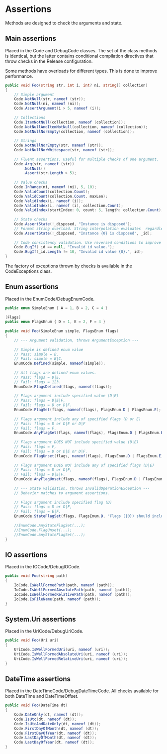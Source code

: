 ﻿# Assertions

Methods are designed to check the arguments and state. 

## Main assertions

Placed in the Code and DebugCode classes. The set of the class methods is identical, but the latter contains
conditional compilation directives that throw checks in the Release configuration.

Some methods have overloads for different types. This is done to improve performance.

```C#
public void Foo(string str, int i, int? ni, string[] collection)
{
    // Simple argument
    Code.NotNull(str, nameof (str));
    Code.NotNull(ni, nameof (ni));
    Code.AssertArgument(i > 5, nameof (i));
 
    // Collections
    Code.ItemNotNull(collection, nameof (collection));
    Code.NotNullAndItemNotNull(collection, nameof (collection));
    Code.NotNullNorEmpty(collection, nameof (collection));
 
    // Strings
    Code.NotNullNorEmpty(str, nameof (str));
    Code.NotNullNorWhitespace(str, nameof (str));
 
    // Fluent assertions. Useful for multiple checks of one argument.
    Code.Arg(str, nameof (str))
        .NotNull()
        .Assert(str.Length > 5);
 
    // Value checks
    Code.InRange(ni, nameof (ni), 5, 10);
    Code.ValidCount(collection.Count);
    Code.ValidCount(collection.Count, maxLen);
    Code.ValidIndex(i, nameof (i));
    Code.ValidIndex(i, nameof (i), collection.Count);
    Code.ValidIndex(startIndex: 0, count: 5, length: collection.Count);
 
    // State checks
    Code.AssertState(!_disposed, "Instance is disposed");
    // Format string overload. String interpolation evaluates  regardless of the condition, which degraded performance on the main execution path.
    Code.AssertState(!_disposed, "Instance {0} is disposed", _id);
 
    // Code consistency validation. Use reversed conditions to improve code readability.
    Code.BugIf(_id == null, "Invalid id value.");
    Code.BugIf(_id.Length != 10, "Invalid id value {0}.", id);
}
```
The factory of exceptions thrown by checks is available in the CodeExceptions class.

## Enum assertions

Placed in the EnumCode/DebugEnumCode.

```C#
public enum SimpleEnum { A = 1, B = 2, C = 4 }
  
[Flags]
public enum FlagsEnum { D = 1, E = 2, F = 4 }
 
public void Foo(SimpleEnum simple, FlagsEnum flags)
{
    // --- Argument validation, throws ArgumentException ---
  
    // Simple is defined enum value
    // Pass: simple = B.
    // Fail: simple = B|C.
    EnumCode.Defined(simple, nameof(simple));
  
    // All flags are defined enum values.
    // Pass: flags = D|E.
    // Fail: flags = 123.
    EnumCode.FlagsDefined(flags, nameof(flags));
  
    // Flags argument include specified value (D|E)
    // Pass: flags = D|E|F,
    // Fail: flags = D or D|F.
    EnumCode.FlagSet(flags, nameof(flags), FlagsEnum.D | FlagsEnum.E);
  
    // Flags argument include any of specified flags (D or E)
    // Pass: flags = D or D|E or D|F
    // Fail: flags = F.
    EnumCode.AnyFlagSet(flags, nameof(flags), FlagsEnum.D | FlagsEnum.E);
  
    // Flags argument DOES NOT include specified value (D|E)
    // Pass: flags = F,
    // Fail: flags = D or D|E or D|F.
    EnumCode.FlagUnset(flags, nameof(flags), FlagsEnum.D | FlagsEnum.E);
  
    // Flags argument DOES NOT include any of specified flags (D|E)
    // Pass: flags = D or D|F,
    // Fail: flags = D|E|F.
    EnumCode.AnyFlagUnset(flags, nameof(flags), FlagsEnum.D | FlagsEnum.E);
  
    // --- State validation, throws InvalidOperationException ---
    // Behavior matches to argument assertions.
  
    // Flags argument include specified flag (D)
    // Pass: flags = D or D|F,
    // Fail: flags = E|F.
    EnumCode.StateFlagSet(flags, FlagsEnum.D, "Flags ({0}) should include D flag.", flags);
  
    //EnumCode.AnyStateFlagSet(...);
    //EnumCode.FlagUnset(...);
    //EnumCode.AnyStateFlagSet(...);
}
```

## IO assertions

Placed in the IOCode/DebugIOCode.

```C#
public void Foo(string path)
{
    IoCode.IsWellFormedPath(path, nameof (path));
    IoCode.IsWellFormedAbsolutePath(path, nameof (path));
    IoCode.IsWellFormedRelativePath(path, nameof (path));
    IoCode.IsFileName(path, nameof (path));
}
```


## System.Uri assertions

Placed in the UriCode/DebugUriCode.

```C#
public void Foo(Uri uri)
{
    UriCode.IsWellFormedUri(uri, nameof (uri));
    UriCode.IsWellFormedAbsoluteUri(uri, nameof (uri));
    UriCode.IsWellFormedRelativeUri(uri, nameof (uri));
}
```

## DateTime assertions

Placed in the DateTimeCode/DebugDateTimeCode. All checks available for both DateTime and DateTimeOffset.

```C#
public void Foo(DateTime dt)
{
	Code.DateOnly(dt, nameof (dt));
	Code.IsUtc(dt, nameof (dt));
	Code.IsUtcAndDateOnly(dt, nameof (dt));
	Code.FirstDayOfMonth(dt, nameof (dt));
	Code.FirstDayOfYear(dt, nameof (dt));
	Code.LastDayOfMonth(dt, nameof (dt));
	Code.LastDayOfYear(dt, nameof (dt));
}
```
